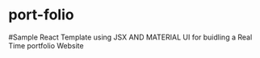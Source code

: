 # port-folio
#Sample React Template using JSX AND MATERIAL UI for buidling a Real Time portfolio Website
